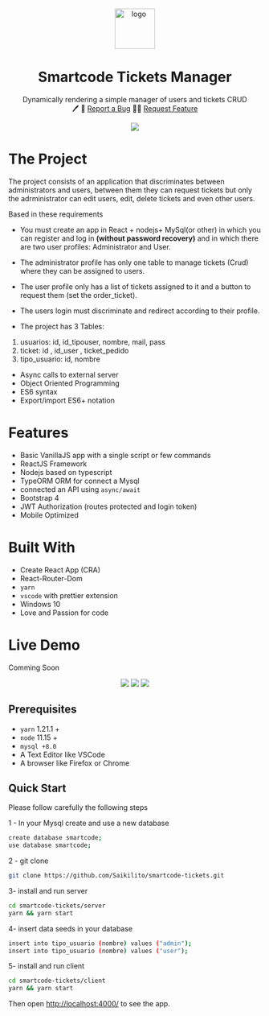 <!-- PROJECT LOGO -->
<br />
<p align="center">
  <a href="#">
    <img src="https://i.ibb.co/Lx77zgM/logo.jpg" alt="logo"  height="80">    
  </a>

  <h1 align="center">
	Smartcode Tickets Manager
  </h1>

  <p align="center">
    Dynamically rendering a simple manager of users and tickets CRUD
    <br />
	  🖊️    
    🐞
    <a href="https://github.com/Saikilito/smartcode-tickets/">Report a Bug</a>
    🙋‍♂
    <a href="https://github.com/Saikilito/smartcode-tickets/">Request Feature</a>
  </p>
</p>
    <p align="center">
    <img src="https://i.ibb.co/fGtx5ng/welcome.jpg"/>
    </p>

# The Project

The project consists of an application that discriminates between administrators and users, between them they can request tickets but only the adrministrator can edit users, edit, delete tickets and even other users.

Based in these requirements

- You must create an app in React + nodejs+ MySql(or other) in which you can register and log in **(without password recovery)** and in which there are two user profiles: Administrator and User.
- The administrator profile has only one table to manage tickets (Crud) where they can be assigned to users.
- The user profile only has a list of tickets assigned to it and a button to request them (set the order_ticket).
- The users login must discriminate and redirect according to their profile.

- The project has 3 Tables:

1. usuarios: id, id_tipouser, nombre, mail, pass
2. ticket: id , id_user , ticket_pedido
3. tipo_usuario: id, nombre

- Async calls to external server
- Object Oriented Programming
- ES6 syntax
- Export/import ES6+ notation

# Features

- Basic VanillaJS app with a single script or few commands
- ReactJS Framework
- Nodejs based on typescript
- TypeORM ORM for connect a Mysql
- connected an API using `async/await`
- Bootstrap 4
- JWT Authorization (routes protected and login token)
- Mobile Optimized

# Built With

- Create React App (CRA)
- React-Router-Dom
- `yarn`
- `vscode` with prettier extension
- Windows 10
- Love and Passion for code

# Live Demo

Comming Soon

<p align="center">
    <img src="https://i.ibb.co/L0hsPZ9/mobile-2.jpg"/>
    <img src="https://i.ibb.co/ZMr5r7C/window-2.jpg"/>
    <img src="https://i.ibb.co/yXrqmBS/c1.jpg"/>
</p>

## Prerequisites

- `yarn` 1.21.1 +
- `node` 11.15 +
- `mysql +8.0`
- A Text Editor like VSCode
- A browser like Firefox or Chrome

## Quick Start

Please follow carefully the following steps

1 - In your Mysql create and use a new database

```bash
create database smartcode;
use database smartcode;
```

2 - git clone

```bash
git clone https://github.com/Saikilito/smartcode-tickets.git
```

3- install and run server

```bash
cd smartcode-tickets/server
yarn && yarn start
```

4- insert data seeds in your database

```bash
insert into tipo_usuario (nombre) values ("admin");
insert into tipo_usuario (nombre) values ("user");
```

5- install and run client

```bash
cd smartcode-tickets/client
yarn && yarn start
```

Then open [http://localhost:4000/](http://localhost:4000/) to see the app.
